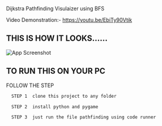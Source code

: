 
Dijkstra Pathfinding Visulaizer using BFS 

Video Demonstration:- https://youtu.be/EbiTy90Vtik






## THIS IS HOW IT LOOKS......

![App Screenshot](https://blogger.googleusercontent.com/img/b/R29vZ2xl/AVvXsEgH_UwEPLnb1Su18Q7ej9S28JsMCKQBYw1IB_9RY6SRBYscZEZy6ezGtJzidZmMZ2qzheRBZCY9TuMdwAAePYnOmXFrI9tjed25xp1X57lSjUIEsfXvfrvktiWWeymObo041oR734mougs-3jRI4G5b5_2BjLJBm_N8IM9Nm38UH2psaIBOgSavBvF3kA_7/s320/Screenshot%20(435).png)


## TO RUN THIS ON YOUR PC
FOLLOW THE STEP



```bash
  STEP 1  clone this project to any folder
```
```bash
  STEP 2  install python and pygame 
```
```bash
  STEP 3  just run the file pathfinding using code runner
```


